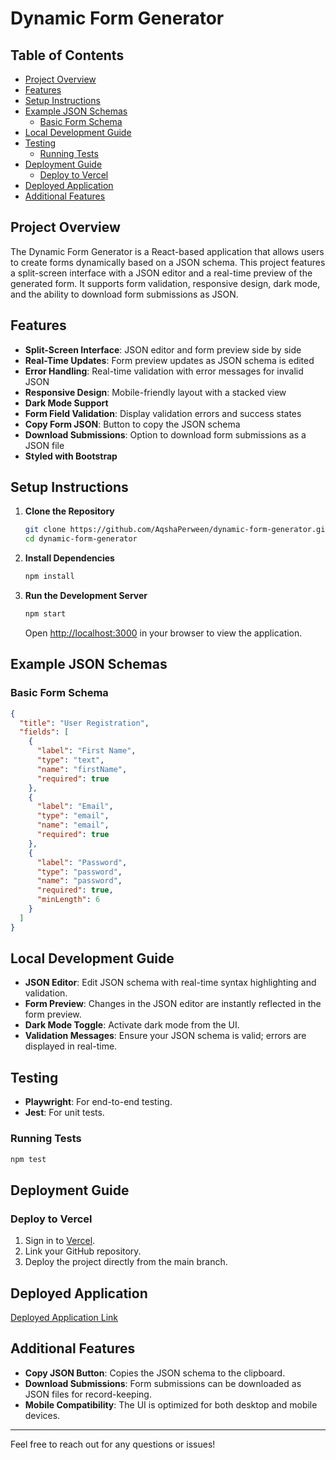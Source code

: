 # Dynamic Form Generator

## Table of Contents
- [Project Overview](#project-overview)
- [Features](#features)
- [Setup Instructions](#setup-instructions)
- [Example JSON Schemas](#example-json-schemas)
  - [Basic Form Schema](#basic-form-schema)
- [Local Development Guide](#local-development-guide)
- [Testing](#testing)
  - [Running Tests](#running-tests)
- [Deployment Guide](#deployment-guide)
  - [Deploy to Vercel](#deploy-to-vercel)
- [Deployed Application](#deployed-application)
- [Additional Features](#additional-features)

## Project Overview
The Dynamic Form Generator is a React-based application that allows users to create forms dynamically based on a JSON schema. This project features a split-screen interface with a JSON editor and a real-time preview of the generated form. It supports form validation, responsive design, dark mode, and the ability to download form submissions as JSON.

## Features
- **Split-Screen Interface**: JSON editor and form preview side by side
- **Real-Time Updates**: Form preview updates as JSON schema is edited
- **Error Handling**: Real-time validation with error messages for invalid JSON
- **Responsive Design**: Mobile-friendly layout with a stacked view
- **Dark Mode Support**
- **Form Field Validation**: Display validation errors and success states
- **Copy Form JSON**: Button to copy the JSON schema
- **Download Submissions**: Option to download form submissions as a JSON file
- **Styled with Bootstrap**

## Setup Instructions
1. **Clone the Repository**
   ```bash
   git clone https://github.com/AqshaPerween/dynamic-form-generator.git
   cd dynamic-form-generator
   ```

2. **Install Dependencies**
   ```bash
   npm install
   ```

3. **Run the Development Server**
   ```bash
   npm start
   ```

   Open [http://localhost:3000](http://localhost:3000) in your browser to view the application.

## Example JSON Schemas
### Basic Form Schema
```json
{
  "title": "User Registration",
  "fields": [
    {
      "label": "First Name",
      "type": "text",
      "name": "firstName",
      "required": true
    },
    {
      "label": "Email",
      "type": "email",
      "name": "email",
      "required": true
    },
    {
      "label": "Password",
      "type": "password",
      "name": "password",
      "required": true,
      "minLength": 6
    }
  ]
}
```
## Local Development Guide
- **JSON Editor**: Edit JSON schema with real-time syntax highlighting and validation.
- **Form Preview**: Changes in the JSON editor are instantly reflected in the form preview.
- **Dark Mode Toggle**: Activate dark mode from the UI.
- **Validation Messages**: Ensure your JSON schema is valid; errors are displayed in real-time.

## Testing
- **Playwright**: For end-to-end testing.
- **Jest**: For unit tests.

### Running Tests
```bash
npm test
```

## Deployment Guide
### Deploy to Vercel
1. Sign in to [Vercel](https://vercel.com/).
2. Link your GitHub repository.
3. Deploy the project directly from the main branch.

## Deployed Application
[Deployed Application Link](dynamic-form-generator-five.vercel.app)

## Additional Features
- **Copy JSON Button**: Copies the JSON schema to the clipboard.
- **Download Submissions**: Form submissions can be downloaded as JSON files for record-keeping.
- **Mobile Compatibility**: The UI is optimized for both desktop and mobile devices.

---
Feel free to reach out for any questions or issues!

